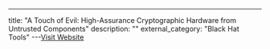 ---
title: "A Touch of Evil: High-Assurance Cryptographic Hardware from Untrusted Components"
description: ""
external_category: "Black Hat Tools"
---[Visit Website](https://acmccs.github.io/papers/p1583-mavroudisA.pdf)

